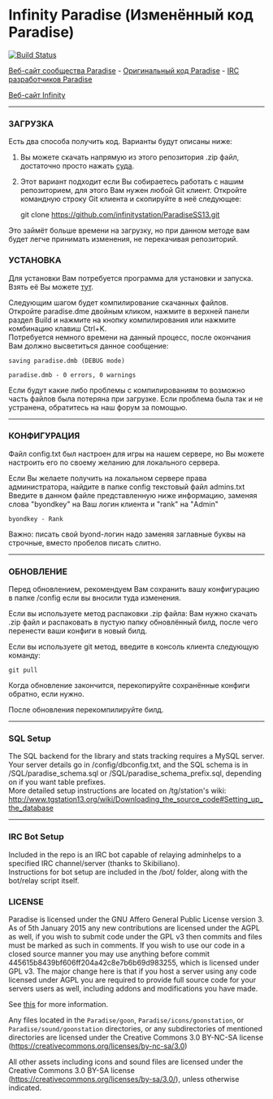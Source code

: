 # Infinity Paradise (Изменённый код Paradise)
[![Build Status](https://travis-ci.org/infinitystation/ParadiseSS13.svg?branch=master)](https://travis-ci.org/infinitystation/ParadiseSS13)

[Веб-сайт сообщества Paradise](http://www.nanotrasen.se/) - [Оригинальный код Paradise](https://github.com/ParadiseSS13/Paradise) - [IRC разработчиков Paradise](http://www.nanotrasen.se/phpBB3/viewtopic.php?f=10&t=1113)

[Веб-сайт Infinity](https://infinity.so/)

---

### ЗАГРУЗКА
Есть два способа получить код. Варианты будут описаны ниже:

1. Вы можете скачать напрямую из этого репозитория .zip файл, достаточно просто нажать [суда](https://github.com/infinitystation/ParadiseSS13/archive/master.zip).

2. Этот вариант подходит если Вы собираетесь работать с нашим репозиторием, для этого Вам нужен любой Git клиент.
Откройте командную строку Git клиента и скопируйте в неё следующее:

    git clone https://github.com/infinitystation/ParadiseSS13.git

Это займёт больше времени на загрузку, но при данном методе вам будет легче принимать изменения, не перекачивая репозиторий.

### УСТАНОВКА

Для установки Вам потребуется программа для установки и запуска.
Взять её Вы можете [тут](http://www.byond.com/).

Следующим шагом будет компилирование скачанных файлов.  
Откройте paradise.dme двойным кликом, нажмите в верхней панели раздел Build и нажмите на кнопку компилирования или нажмите комбинацию клавиш Ctrl+K.  
Потребуется немного времени на данный процесс, после окончания Вам должно высветиться данное сообщение:

    saving paradise.dmb (DEBUG mode)

    paradise.dmb - 0 errors, 0 warnings

Если будут какие либо проблемы с компилированиям то возможно часть файлов была потеряна при загрузке.
Если проблема была так и не устранена, обратитесь на наш форум за помощью.

---

### КОНФИГУРАЦИЯ

Файл config.txt был настроен для игры на нашем сервере, но Вы можете настроить его по своему желанию для локального сервера.

Если Вы желаете получить на локальном сервере права администратора, найдите в папке config текстовый файл admins.txt
Введите в данном файле представленную ниже информацию, заменяя слова "byondkey" на Ваш логин клиента и "rank" на "Admin"

	byondkey - Rank

Важно: писать свой byond-логин надо заменяя заглавные буквы на строчные, вместо пробелов писать слитно.

---

### ОБНОВЛЕНИЕ

Перед обновлением, рекомендуем Вам сохранить вашу конфигурацию в папке /config если вы вносили туда изменения.

Если вы используете метод распаковки .zip файла:
Вам нужно скачать .zip файл и распаковать в пустую папку обновлённый билд, после чего перенести ваши конфиги в новый билд.

Если вы используете git метод, введите в консоль клиента следующую команду:

    git pull

Когда обновление закончится, перекопируйте сохранённые конфиги обратно, если нужно.

После обновления перекомпилируйте билд.

---

### SQL Setup

The SQL backend for the library and stats tracking requires a MySQL server.  
Your server details go in /config/dbconfig.txt,
and the SQL schema is in /SQL/paradise_schema.sql or /SQL/paradise_schema_prefix.sql,
depending on if you want table prefixes.  
More detailed setup instructions are located on /tg/station's wiki: http://www.tgstation13.org/wiki/Downloading_the_source_code#Setting_up_the_database

---

### IRC Bot Setup

Included in the repo is an IRC bot capable of relaying adminhelps to a specified IRC
channel/server (thanks to Skibiliano).  
Instructions for bot setup are included in the /bot/ folder,
along with the bot/relay script itself.

### LICENSE

Paradise is licensed under the GNU Affero General Public License version 3.
As of 5th January 2015 any new contributions are licensed under the AGPL as well,
if you wish to submit code under the GPL v3 then commits and files must be marked as such
in comments. If you wish to use our code in a closed source manner you may use anything
before commit 445615b8439bf606ff204a42c8e7b6b69d983255,
which is licensed under GPL v3.
The major change here is that if you host a server using any code licensed under AGPL you
are required to provide full source code for your servers users as well,
including addons and modifications you have made.

See [this](https://www.gnu.org/licenses/why-affero-gpl.html) for more information.

Any files located in the
`Paradise/goon`,
`Paradise/icons/goonstation`, or
`Paradise/sound/goonstation`
directories, or any subdirectories of mentioned directories are licensed under the
Creative Commons 3.0 BY-NC-SA license
(https://creativecommons.org/licenses/by-nc-sa/3.0)

All other assets including icons and sound files are licensed under the
Creative Commons 3.0 BY-SA license (https://creativecommons.org/licenses/by-sa/3.0/),
unless otherwise indicated.



